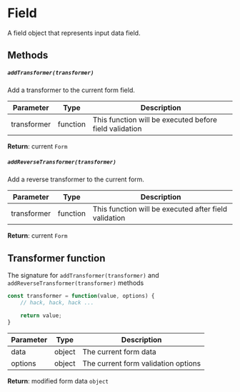 # Field
A field object that represents input data field.

## Methods

##### ```addTransformer(transformer)```
Add a transformer to the current form field.

| Parameter | Type | Description |
|---|---|---|
| transformer | function | This function will be executed before field validation |

**Return**: current ```Form```

##### ```addReverseTransformer(transformer)```
Add a reverse transformer to the current form.

| Parameter | Type | Description |
|---|---|---|
| transformer | function | This function will be executed after field validation |

**Return**: current ```Form```

## Transformer function
The  signature for ```addTransformer(transformer)``` and ```addReverseTransformer(transformer)``` methods
```javascript
const transformer = function(value, options) {
    // hack, hack, hack ...

    return value;
}
```

| Parameter | Type | Description |
|---|---|---|
| data | object | The current form data |
| options | object | The current form validation options |

**Return**: modified form data ```object```


